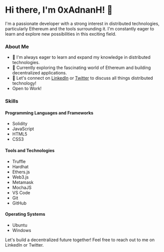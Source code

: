 # Hi there, I'm 0xAdnanH! 👋

I'm a passionate developer with a strong interest in distributed technologies, particularly Ethereum and the tools surrounding it. I'm constantly eager to learn and explore new possibilities in this exciting field.

### About Me

- 🌱 I'm always eager to learn and expand my knowledge in distributed technologies.
- 💼 Currently exploring the fascinating world of Ethereum and building decentralized applications.
- 🔭 Let's connect on [LinkedIn](https://www.linkedin.com/in/adnan-huss-8685aa264) or [Twitter](https://twitter.com/0xAdnanH) to discuss all things distributed technology!
- Open to Work!

### Skills

#### Programming Languages and Frameworks

- Solidity
- JavaScript
- HTML5
- CSS3

#### Tools and Technologies

- Truffle
- Hardhat
- Ethers.js
- Web3.js
- Metamask
- MochaJS
- VS Code
- Git
- GitHub


#### Operating Systems

- Ubuntu
- Windows

Let's build a decentralized future together! Feel free to reach out to me on LinkedIn or Twitter.

